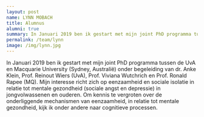 ```yaml
---
layout: post
name: LYNN MOBACH
title: Alumnus
alumni: true
summary: In Januari 2019 ben ik gestart met mijn joint PhD programma tussen de UvA en Macquarie University (Sydney, Australië)
permalink: /team/lynn
image: /img/lynn.jpg
---
```


In Januari 2019 ben ik gestart met mijn joint PhD programma tussen de UvA en Macquarie University (Sydney, Australië) onder begeleiding van dr. Anke Klein, Prof. Reinout Wiers (UvA), Prof. Viviana Wutchrich en Prof. Ronald Rapee (MQ). Mijn interesse richt zich op eenzaamheid en sociale isolatie in relatie tot mentale gezondheid (sociale angst en depressie) in jongvolwassenen en ouderen. Om kennis te vergroten over de onderliggende mechanismen van eenzaamheid, in relatie tot mentale gezondheid, kijk ik onder andere naar cognitieve processen.
